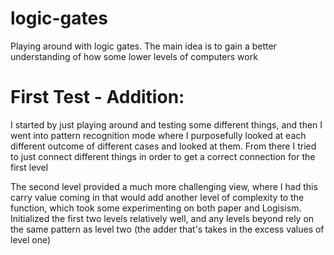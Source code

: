 # logic-gates
Playing around with logic gates. The main idea is to gain a better understanding of how some lower levels of computers work

# First Test - Addition:
  I started by just playing around and testing some different things, and then I went into pattern recognition mode where I purposefully looked at each different outcome of different cases and looked at them.
  From there I tried to just connect different things in order to get a correct connection for the first level
  
  The second level provided a much more challenging view, where I had this carry value coming in that would add another level of complexity to the function, which took some experimenting on both paper and Logisism.
  Initialized the first two levels relatively well, and any levels beyond rely on the same pattern as level two (the adder that's takes in the excess values of level one)
